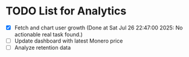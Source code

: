 # TODO List for Analytics

- [x] Fetch and chart user growth  (Done at Sat Jul 26 22:47:00 2025: No actionable real task found.)
- [ ] Update dashboard with latest Monero price
- [ ] Analyze retention data
